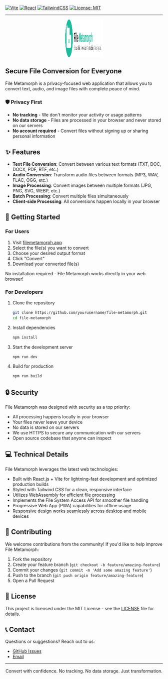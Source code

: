 
  [![Vite](https://img.shields.io/badge/vite-%23646CFF.svg?style=for-the-badge&logo=vite&logoColor=white)](https://vitejs.dev/)
  [![React](https://img.shields.io/badge/react-%2320232a.svg?style=for-the-badge&logo=react&logoColor=%2361DAFB)](https://reactjs.org/)
  [![TailwindCSS](https://img.shields.io/badge/tailwindcss-%2338B2AC.svg?style=for-the-badge&logo=tailwind-css&logoColor=white)](https://tailwindcss.com/)
  [![License: MIT](https://img.shields.io/badge/License-MIT-yellow.svg?style=for-the-badge)](https://opensource.org/licenses/MIT)

---------


<div align="center">
  <img src="./src/assets/logoWithText.svg" alt="File Metamorph full Logo" width="120" height="120">

</div>

## Secure File Conversion for Everyone

File Metamorph is a privacy-focused web application that allows you to convert text, audio, and image files with complete peace of mind. 

### 🛡️ Privacy First

- **No tracking** - We don't monitor your activity or usage patterns
- **No data storage** - Files are processed in your browser and never stored on our servers
- **No account required** - Convert files without signing up or sharing personal information

## ✨ Features

- **Text File Conversion**: Convert between various text formats (TXT, DOC, DOCX, PDF, RTF, etc.)
- **Audio Conversion**: Transform audio files between formats (MP3, WAV, FLAC, OGG, etc.)
- **Image Processing**: Convert images between multiple formats (JPG, PNG, SVG, WEBP, etc.)
- **Batch Processing**: Convert multiple files simultaneously
- **Client-side Processing**: All conversions happen locally in your browser

## 🚀 Getting Started

### For Users
1. Visit [filemetamorph.app](https://filemetamorph.app)
2. Select the file(s) you want to convert
3. Choose your desired output format
4. Click "Convert"
5. Download your converted file(s)

No installation required - File Metamorph works directly in your web browser!

### For Developers
1. Clone the repository
   ```bash
   git clone https://github.com/yourusername/file-metamorph.git
   cd file-metamorph
   ```
2. Install dependencies
   ```bash
   npm install
   ```
3. Start the development server
   ```bash
   npm run dev
   ```
4. Build for production
   ```bash
   npm run build
   ```

## 🔒 Security

File Metamorph was designed with security as a top priority:

- All processing happens locally in your browser
- Your files never leave your device
- No data is stored on our servers
- We use HTTPS to secure any communication with our servers
- Open source codebase that anyone can inspect

## 💻 Technical Details

File Metamorph leverages the latest web technologies:

- Built with React.js + Vite for lightning-fast development and optimized production builds
- Styled with Tailwind CSS for a clean, responsive interface
- Utilizes WebAssembly for efficient file processing
- Implements the File System Access API for smoother file handling
- Progressive Web App (PWA) capabilities for offline usage
- Responsive design works seamlessly across desktop and mobile devices

## 🤝 Contributing

We welcome contributions from the community! If you'd like to help improve File Metamorph:

1. Fork the repository
2. Create your feature branch (`git checkout -b feature/amazing-feature`)
3. Commit your changes (`git commit -m 'Add some amazing feature'`)
4. Push to the branch (`git push origin feature/amazing-feature`)
5. Open a Pull Request

## 📝 License

This project is licensed under the MIT License - see the [LICENSE](LICENSE) file for details.

## 📞 Contact

Questions or suggestions? Reach out to us:

- [GitHub Issues](https://github.com/filemetamorph/app/issues)
- [Email](xydisorder@gmail.com)

---

<div align="center">
  <p>Convert with confidence. No tracking. No data storage. Just transformation.</p>
</div>